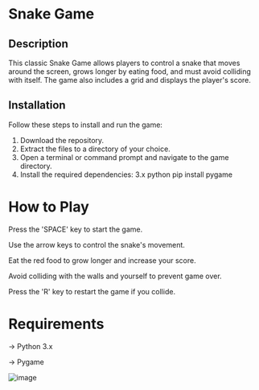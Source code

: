 # Snake Game

## Description
This classic Snake Game allows players to control a snake that moves around the screen, grows longer by eating food, and must avoid colliding with itself. The game also includes a grid and displays the player's score.

## Installation
Follow these steps to install and run the game:

1. Download the repository.
2. Extract the files to a directory of your choice.
3. Open a terminal or command prompt and navigate to the game directory.
4. Install the required dependencies:
   3.x python
   pip install pygame

# How to Play
Press the 'SPACE' key to start the game.

Use the arrow keys to control the snake's movement.

Eat the red food to grow longer and increase your score.

Avoid colliding with the walls and yourself to prevent game over.

Press the 'R' key to restart the game if you collide.

# Requirements
 -> Python 3.x

 -> Pygame

![image](https://github.com/user-attachments/assets/19093073-1efc-4fe3-88f5-139cc2d7cbb0)
